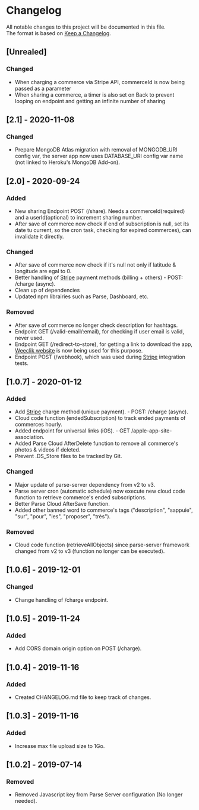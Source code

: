 # Changelog
All notable changes to this project will be documented in this file.        
The format is based on [Keep a Changelog](https://keepachangelog.com/en/1.0.0/).

## [Unrealed]
### Changed
- When charging a commerce via Stripe API, commerceId is now being passed as a parameter
- When sharing a commerce, a timer is also set on Back to prevent looping on endpoint and getting an infinite number of sharing

## [2.1] - 2020-11-08
### Changed
- Prepare MongoDB Atlas migration with removal of MONGODB_URI config var, the server app now uses DATABASE_URI config var name (not linked to Heroku's MongoDB Add-on).

## [2.0] - 2020-09-24
### Added
- New sharing Endpoint POST (/share). Needs a commerceId(required) and a userId(optional) to increment sharing number.
- After save of commerce now check if end of subscription is null, set its date tu current, so the cron task, checking for expired commerces), can invalidate it directly.

### Changed
- After save of commerce now check if it's null not only if latitude & longitude are egal to 0.
- Better handling of [Stripe](https://stripe.com/fr) payment methods (billing + others) - POST: /charge (async).
- Clean up of dependencies
- Updated npm librairies such as Parse, Dashboard, etc.

### Removed
- After save of commerce no longer check description for hashtags.
- Endpoint GET (/valid-email/:email), for checking if user email is valid, never used.
- Endpoint GET (/redirect-to-store), for getting a link to download the app, [Weeclik website](https://www.weeclik.com/) is now being used for this purpose.
- Endpoint POST (/webhook), which was used during [Stripe](https://stripe.com/fr) integration tests.

## [1.0.7] - 2020-01-12
### Added
- Add [Stripe](https://stripe.com/fr) charge method (unique payment). - POST: /charge (async).
- Cloud code function (endedSubscription) to track ended payments of commerces hourly.
- Added endpoint for universal links (iOS). - GET /apple-app-site-association.
- Added Parse Cloud AfterDelete function to remove all commerce's photos & videos if deleted.
- Prevent .DS_Store files to be tracked by Git.

### Changed
- Major update of parse-server dependency from v2 to v3.
- Parse server cron (automatic schedule) now execute new cloud code function to retrieve commerce's ended subscriptions.
- Better Parse Cloud AfterSave function.
- Added other banned word to commerce's tags ("description", "sappuie", "sur", "pour", "les", "proposer", "très").

### Removed
- Cloud code function (retrieveAllObjects) since parse-server framework changed from v2 to v3 (function no longer can be executed).

## [1.0.6] - 2019-12-01
### Changed
- Change handling of /charge endpoint.

## [1.0.5] - 2019-11-24
### Added
- Add CORS domain origin option on POST (/charge).

## [1.0.4] - 2019-11-16
### Added
- Created CHANGELOG.md file to keep track of changes.

## [1.0.3] - 2019-11-16
### Added
- Increase max file upload size to 1Go. 

## [1.0.2] - 2019-07-14
### Removed
- Removed Javascript key from Parse Server configuration (No longer needed).
